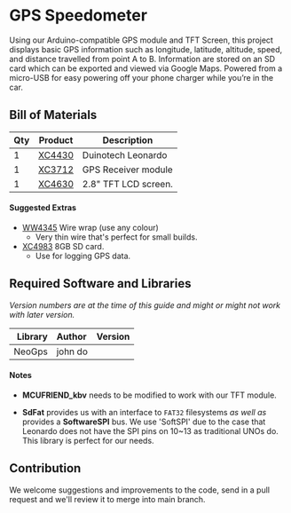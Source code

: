 # GPS Speedometer

Using our Arduino-compatible GPS module and TFT Screen, this project displays basic GPS information such as longitude, latitude, altitude, speed, and distance travelled from point A to B. Information are stored on an SD card which can be exported and viewed via Google Maps. Powered from a micro-USB for easy powering off your phone charger while you’re in the car.			

## Bill of Materials
| Qty | Product | Description |
| --- | ---- | --- |
|1 | [XC4430](https://jaycar.com.au/p/XC4430) | Duinotech Leonardo
|1 | [XC3712](https://jaycar.com.au/p/XC3712) | GPS Receiver module
|1 | [XC4630](https://jaycar.com.au/p/XC4630) | 2.8" TFT LCD screen.

#### Suggested Extras
* [WW4345](https://jaycar.com.au/p/WW4345) Wire wrap (use any colour)
  * Very thin wire that's perfect for small builds.
* [XC4983](https://jaycar.com.au/p/XC4983) 8GB SD card.
  * Use for logging GPS data.

## Required Software and Libraries
_Version numbers are at the time of this guide and might or might not work with later version._

| Library | Author |  Version |
| ---:|:--- | --- |
| NeoGps | john do| |

#### Notes

* **MCUFRIEND_kbv** needs to be modified to work with our TFT module.

* **SdFat** provides us with an interface to `FAT32` filesystems _as well as_ provides a **SoftwareSPI** bus. We use 'SoftSPI' due to the case that Leonardo does not have the SPI pins on 10~13 as traditional UNOs do. This library is perfect for our needs.


## Contribution

We welcome suggestions and improvements to the code, send in a pull request and we'll review it to merge into main branch.
